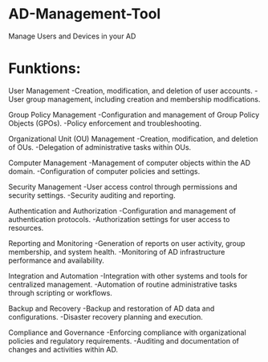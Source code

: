 # AD-Management-Tool
Manage Users and Devices in your AD 

# Funktions:
User Management
-Creation, modification, and deletion of user accounts.
-User group management, including creation and membership modifications.

Group Policy Management
-Configuration and management of Group Policy Objects (GPOs).
-Policy enforcement and troubleshooting.

Organizational Unit (OU) Management
-Creation, modification, and deletion of OUs.
-Delegation of administrative tasks within OUs.

Computer Management
-Management of computer objects within the AD domain.
-Configuration of computer policies and settings.

Security Management
-User access control through permissions and security settings.
-Security auditing and reporting.

Authentication and Authorization
-Configuration and management of authentication protocols.
-Authorization settings for user access to resources.

Reporting and Monitoring
-Generation of reports on user activity, group membership, and system health.
-Monitoring of AD infrastructure performance and availability.

Integration and Automation
-Integration with other systems and tools for centralized management.
-Automation of routine administrative tasks through scripting or workflows.

Backup and Recovery
-Backup and restoration of AD data and configurations.
-Disaster recovery planning and execution.

Compliance and Governance
-Enforcing compliance with organizational policies and regulatory requirements.
-Auditing and documentation of changes and activities within AD.

